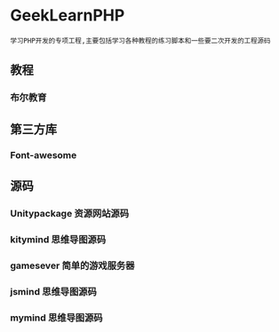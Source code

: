 # GeekLearnPHP

    学习PHP开发的专项工程,主要包括学习各种教程的练习脚本和一些要二次开发的工程源码

## 教程

### 布尔教育

## 第三方库

### Font-awesome

## 源码

### Unitypackage 资源网站源码

### kitymind 思维导图源码

### gamesever 简单的游戏服务器

### jsmind 思维导图源码

### mymind 思维导图源码